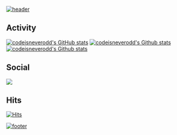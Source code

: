 <!-- [![header](https://capsule-render.vercel.app/api?type=wave&color=auto&height=300&section=header&text=codeisneverodd&fontSize=90)](https://github.com/codeisneverodd) -->

[![header](https://capsule-render.vercel.app/api?type=waving&color=gradient&height=300&section=header&text=codeisneverodd&fontSize=80&animation=twinkling&descAlignY=30)](https://github.com/codeisneverodd)

## Activity
[![codeisneverodd's GitHub stats](https://github-readme-stats.vercel.app/api?username=codeisneverodd&show_icons=true&theme=vue)](https://github.com/codeisneverodd?tab=repositories)
[![codeisneverodd's Github stats](https://github-profile-summary-cards.vercel.app/api/cards/profile-details?username=codeisneverodd&theme=vue)]((https://github.com/codeisneverodd?tab=repositories))
[![codeisneverodd's Github stats](https://github-readme-stats.vercel.app/api/top-langs/?username=codeisneverodd&show_icons=true&hide_border=true&title_color=004386&icon_color=004386&layout=compact)](https://github.com/codeisneverodd?tab=repositories)

## Social
<a href="https://mail.google.com/mail/?view=cm&amp;fs=1&amp;to=codeisneverodd@gmail.com" target="_blank"><img src="https://img.shields.io/badge/codeisneverodd@gmail.com-EA4335?style=flat-square&logo=Gmail&logoColor=white"/></a></p>

## Hits
[![Hits](https://hits.seeyoufarm.com/api/count/incr/badge.svg?url=https://github.com/cocdeisneverodd&count_bg=%2379C83D&title_bg=%23555555&icon=&icon_color=%23E7E7E7&title=hits&edge_flat=true)](https://github.com/codeisneverodd)

[![footer](https://capsule-render.vercel.app/api?type=waving&color=gradient&reversal=false&section=footer)]((https://github.com/codeisneverodd))
